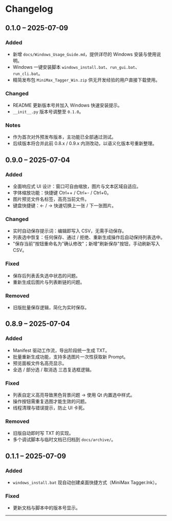 # Changelog

## 0.1.0 – 2025-07-09

### Added
- 新增 `docs/Windows_Usage_Guide.md`，提供详尽的 Windows 安装与使用说明。
- Windows 一键安装脚本 `windows_install.bat`、`run_gui.bat`、`run_cli.bat`。
- 精简发布包 `MiniMax_Tagger_Win.zip` 供无开发经验的用户直接下载使用。

### Changed
- README 更新版本号并加入 Windows 快速安装提示。
- `__init__.py` 版本号调整至 `0.1.0`。

### Notes
- 作为首次对外预发布版本，主功能已全部通过测试。
- 后续版本将合并此前 0.8.x / 0.9.x 内测改动，以语义化版本号重新整理。

## 0.9.0 – 2025-07-04

### Added
- 全面响应式 UI 设计：窗口可自由缩放，图片与文本区域自适应。
- 字体缩放功能：快捷键 Ctrl++ / Ctrl+- / Ctrl+0。
- 图片预览文件名标签，高亮当前文件。
- 键盘快捷键：← / → 快速切换上一张 / 下一张图片。

### Changed
- 实时自动保存提示词：编辑即写入 CSV，无需手动保存。
- 列表选中恢复：任何保存、通过 / 拒绝、重新生成操作后自动保持列表选中。
- "保存当前"按钮重命名为"确认修改"；新增"刷新保存"按钮，手动刷新写入 CSV。

### Fixed
- 保存后列表丢失选中状态的问题。
- 重新生成后图片与列表断链的问题。

### Removed
- 旧版批量保存逻辑，简化为实时保存。

## 0.8.9 – 2025-07-04

### Added
- Manifest 驱动工作流，导出阶段统一生成 TXT。
- 批量重新生成功能，支持多选图片一次性获取新 Prompt。
- 预览面板文件名高亮显示。
- 全选 / 部分选 / 取消选 三态复选框逻辑。

### Fixed
- 列表自定义高亮导致黑色背景问题 → 使用 Qt 内置选中样式。
- 操作按钮需重复选图才能生效的问题。
- 线程清理与错误提示，防止 UI 卡死。

### Removed
- 旧版自动即时写 TXT 的实现。
- 多个调试脚本与临时文档已归档到 `docs/archive/`。 

## 0.1.1 – 2025-07-09

### Added
- `windows_install.bat` 现自动创建桌面快捷方式（MiniMax Tagger.lnk）。

### Fixed
- 更新文档与脚本中的版本号显示。

--- 